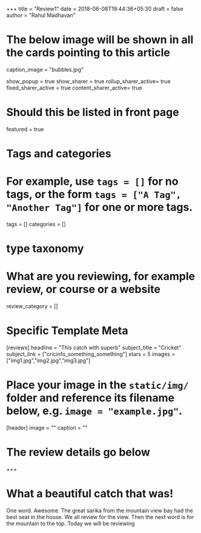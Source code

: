 +++
title = "Review1"
date = 2018-06-08T19:44:36+05:30
draft = false
author = "Rahul Madhavan"

# The below image will be shown in all the cards pointing to this article
caption_image = "bubbles.jpg"

show_popup = true
show_sharer = true
rollup_sharer_active= true
fixed_sharer_active = true
content_sharer_active= true

# Should this be listed in front page
featured = true

# Tags and categories
# For example, use `tags = []` for no tags, or the form `tags = ["A Tag", "Another Tag"]` for one or more tags.
tags = []
categories = []
# type taxonomy
# What are you reviewing, for example review, or course or a website
review_category = []


# Specific Template Meta
[reviews]
        headline = "This catch with superb"
        subject_title = "Cricket"
        subject_link = ["cricinfo_something_something"]
        stars = 5
        images = ["img1.jpg","img2.jpg","img3.jpg"]

# Place your image in the `static/img/` folder and reference its filename below, e.g. `image = "example.jpg"`.
[header]
        image = ""
        caption = ""

# The review details go below
+++

# What a beautiful catch that was!
One word. Awesome. The great sarika from the mountain view bay had the best seat in the house. We all review for the view. Then the next word is for the mountain to the top. Today we will be reviewing
